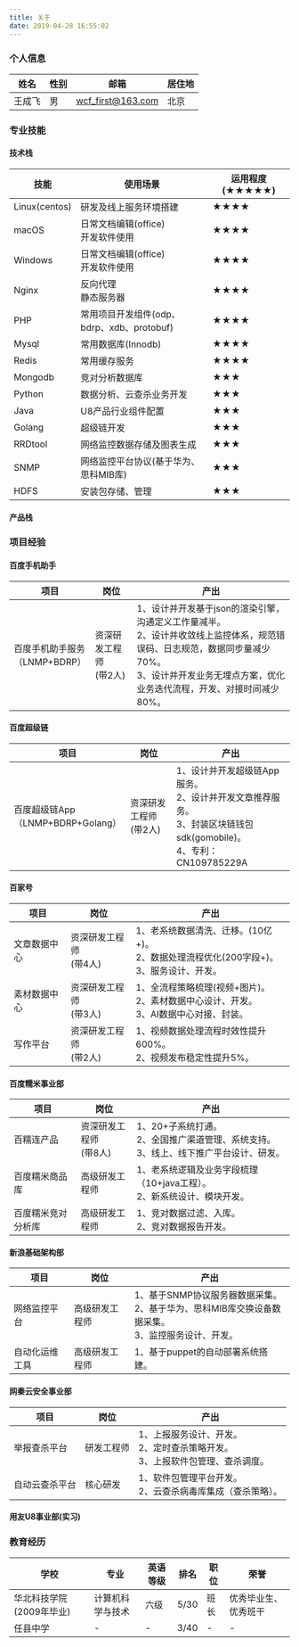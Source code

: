 ```yaml
---
title: 关于
date: 2019-04-28 16:55:02
---
```


### 个人信息

| 姓名   | 性别 | 邮箱              | 居住地 |
| ------ | ---- | ----------------- | ------ |
| 王成飞 | 男   | wcf_first@163.com | 北京   |

### 专业技能

#### 技术栈

| 技能          | 使用场景                                                  | 运用程度(★★★★★) |
| ------------- | --------------------------------------------------------- | --------------- |
| Linux(centos) | 研发及线上服务环境搭建                                    | ★★★★            |
| macOS         | 日常文档编辑(office)<br />开发软件使用                    | ★★★★            |
| Windows       | 日常文档编辑(office)<br />开发软件使用                    | ★★★★            |
| Nginx         | 反向代理<br />静态服务器                                  | ★★★★            |
| PHP           | 常用项目开发组件(odp、bdrp、xdb、protobuf) | ★★★★            |
| Mysql         | 常用数据库(Innodb)                                        | ★★★★            |
| Redis         | 常用缓存服务                                              | ★★★★            |
| Mongodb       | 竞对分析数据库                                            | ★★★             |
| Python        | 数据分析、云查杀业务开发                                  | ★★★             |
| Java          | U8产品行业组件配置                                        | ★★★             |
| Golang        | 超级链开发                                                | ★★★             |
| RRDtool       | 网络监控数据存储及图表生成                                | ★★★             |
| SNMP          | 网络监控平台协议(基于华为、思科MIB库)                     | ★★★             |
| HDFS          | 安装包存储、管理                                          | ★★★             |

#### 产品栈

### 项目经验

#### 百度手机助手

| 项目                                | 岗位                        | 产出                                                         |
| ----------------------------------- | --------------------------- | ------------------------------------------------------------ |
| 百度手机助手服务<br />（LNMP+BDRP） | 资深研发工程师<br />(带2人) | 1、设计并开发基于json的渲染引擎，沟通定义工作量减半。<br />2、设计并收敛线上监控体系，规范错误码、日志规范，数据同步量减少70%。<br />3、设计并开发业务无埋点方案，优化业务迭代流程，开发、对接时间减少80%。 |

#### 百度超级链

| 项目                                    | 岗位                        | 产出                                                         |
| --------------------------------------- | --------------------------- | ------------------------------------------------------------ |
| 百度超级链App<br />（LNMP+BDRP+Golang） | 资深研发工程师<br />(带2人) | 1、设计并开发超级链App服务。<br />2、设计并开发文章推荐服务。<br />3、封装区块链钱包sdk(gomobile)。<br />4、专利：CN109785229A |

#### 百家号

| 项目         | 岗位                        | 产出                                                         |
| ------------ | --------------------------- | ------------------------------------------------------------ |
| 文章数据中心 | 资深研发工程师<br />(带4人) | 1、老系统数据清洗、迁移。(10亿+)。<br />2、数据处理流程优化(200字段+)。<br />3、服务设计、开发。 |
| 素材数据中心 | 资深研发工程师<br />(带3人) | 1、全流程策略梳理(视频+图片)。<br />2、素材数据中心设计、开发。<br />3、AI数据中心对接、封装。 |
| 写作平台     | 资深研发工程师<br />(带2人) | 1、视频数据处理流程时效性提升600%。<br />2、视频发布稳定性提升5%。 |

#### 百度糯米事业部

| 项目               | 岗位                        | 产出                                                         |
| ------------------ | --------------------------- | ------------------------------------------------------------ |
| 百糯连产品         | 资深研发工程师<br />(带8人) | 1、20+子系统打通。<br />2、全国推广渠道管理、系统支持。<br />3、线上、线下推广平台设计、研发。 |
| 百度糯米商品库     | 高级研发工程师              | 1、老系统逻辑及业务字段梳理（10+java工程）。<br />2、新系统设计、模块开发。 |
| 百度糯米竞对分析库 | 高级研发工程师              | 1、竞对数据过滤、入库。<br />2、竞对数据报告开发。           |

#### 新浪基础架构部

| 项目           | 岗位           | 产出                                                         |
| -------------- | -------------- | ------------------------------------------------------------ |
| 网络监控平台   | 高级研发工程师 | 1、基于SNMP协议服务器数据采集。<br />2、基于华为、思科MIB库交换设备数据采集。<br />3、监控服务设计、开发。 |
| 自动化运维工具 | 高级研发工程师 | 1、基于puppet的自动部署系统搭建。                            |

#### 网秦云安全事业部

| 项目           | 岗位       | 产出                                                         |
| -------------- | ---------- | ------------------------------------------------------------ |
| 举报查杀平台   | 研发工程师 | 1、上报服务设计、开发。<br />2、定时查杀策略开发。<br />3、上报软件包管理、查杀调度。 |
| 自动云查杀平台 | 核心研发   | 1、软件包管理平台开发。<br />2、云查杀病毒库集成（查杀策略）。 |

#### 用友U8事业部(实习)

### 教育经历

| 学校                     | 专业             | 英语等级 | 排名  | 职位 | 荣誉                 |
| ------------------------ | ---------------- | -------- | ----- | ---- | -------------------- |
| 华北科技学院(2009年毕业) | 计算机科学与技术 | 六级     | 5/30  | 班长 | 优秀毕业生、优秀班干 |
| 任县中学                 | -                | -        | 3/40 | -    | -                    |
